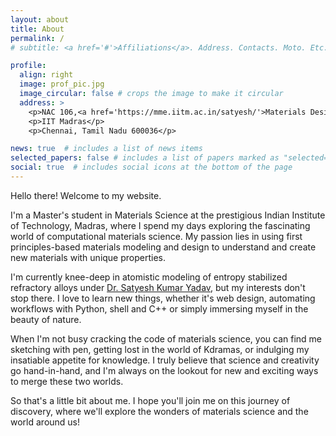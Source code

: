 ```yaml
---
layout: about
title: About
permalink: /
# subtitle: <a href='#'>Affiliations</a>. Address. Contacts. Moto. Etc.

profile:
  align: right
  image: prof_pic.jpg
  image_circular: false # crops the image to make it circular
  address: >
    <p>NAC 106,<a href='https://mme.iitm.ac.in/satyesh/'>Materials Design Lab</a></p>
    <p>IIT Madras</p>
    <p>Chennai, Tamil Nadu 600036</p>

news: true  # includes a list of news items
selected_papers: false # includes a list of papers marked as "selected={true}"
social: true  # includes social icons at the bottom of the page
---
```


Hello there! Welcome to my website.

I'm a Master's student in Materials Science at the prestigious Indian Institute of Technology, Madras,  where I spend my days exploring the fascinating world of computational materials science. My passion lies in using first principles-based materials modeling and design to understand and create new materials with unique properties.

I'm currently knee-deep in atomistic modeling of entropy stabilized refractory alloys under [Dr. Satyesh Kumar Yadav](https://mme.iitm.ac.in/satyesh/bio.html), but my interests don't stop there. I love to learn new things, whether it's web design, automating workflows with Python, shell and C++ or simply immersing myself in the beauty of nature.

When I'm not busy cracking the code of materials science, you can find me sketching with pen, getting lost in the world of Kdramas, or indulging my insatiable appetite for knowledge. I truly believe that science and creativity go hand-in-hand, and I'm always on the lookout for new and exciting ways to merge these two worlds.

So that's a little bit about me. I hope you'll join me on this journey of discovery, where we'll explore the wonders of materials science and the world around us!

<!-- Edit `_bibliography/papers.bib` and Jekyll will render your [publications page](/al-folio/publications/) automatically. -->

<!-- Link to your social media connections, too. This theme is set up to use [Font Awesome icons](http://fortawesome.github.io/Font-Awesome/) and [Academicons](https://jpswalsh.github.io/academicons/), like the ones below. Add your Facebook, Twitter, LinkedIn, Google Scholar, or just disable all of them. -->
